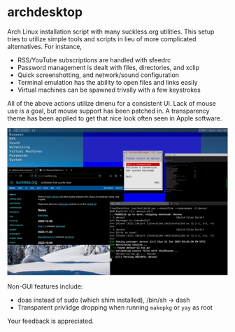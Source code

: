 # archdesktop

Arch Linux installation script with many suckless.org utilities. This setup tries to utilize simple tools and scripts in lieu of more complicated alternatives. For instance,<br>

* RSS/YouTube subscriptions are handled with sfeedrc
* Password management is dealt with files, directories, and xclip
* Quick screenshotting, and network/sound configuration
* Terminal emulation has the ability to open files and links easily
* Virtual machines can be spawned trivally with a few keystrokes

All of the above actions utilize dmenu for a consistent UI. Lack of mouse use is a goal, but mouse support has been patched in. A transparency theme has been applied to get that nice look often seen in Apple software.<br>

<img width="1000" src="https://github.com/fkabell3/archdesktop/blob/main/archdesktop.png">

Non-GUI features include:<br>
* doas instead of sudo (which shim installed), /bin/sh -> dash
* Transparent privlidge dropping when running `makepkg` or `yay` as root

Your feedback is appreciated.
